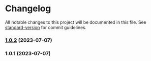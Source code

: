 # Changelog

All notable changes to this project will be documented in this file. See [standard-version](https://github.com/conventional-changelog/standard-version) for commit guidelines.

### [1.0.2](https://github.com/adityamr15/ig-username-checker/compare/v1.0.1...v1.0.2) (2023-07-07)

### 1.0.1 (2023-07-07)
